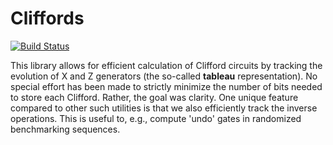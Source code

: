 # Cliffords

[![Build Status](https://travis-ci.org/BBN-Q/Cliffords.jl.svg?branch=master)](https://travis-ci.org/BBN-Q/Cliffords.jl)

This library allows for efficient calculation of Clifford circuits by tracking the evolution of X and Z generators (the so-called **tableau** representation). No special effort has been made to strictly minimize the number of bits needed to store each Clifford. Rather, the goal was clarity. One unique feature compared to other such utilities is that we also efficiently track the inverse operations. This is useful to, e.g., compute 'undo' gates in randomized benchmarking sequences.
